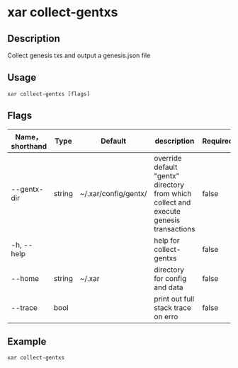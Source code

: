 # xar collect-gentxs


## Description
Collect genesis txs and output a genesis.json file

## Usage
```shell
xar collect-gentxs [flags]
```

## Flags
| Name，shorthand| Type  | Default                   | description                   | Required |
| ----------- | ------ | ------------------------- | ------------------------------ | -------- |
| --gentx-dir | string | ~/.xar/config/gentx/ |  override default "gentx" directory from which collect and execute genesis transactions| false  |
| -h, --help  |        |                           |  help for collect-gentxs                    | false  |
| --home      | string | ~/.xar               |  directory for config and data              | false  |
| --trace     | bool   |                           | print out full stack trace on erro          | false  |

## Example
`xar collect-gentxs`

